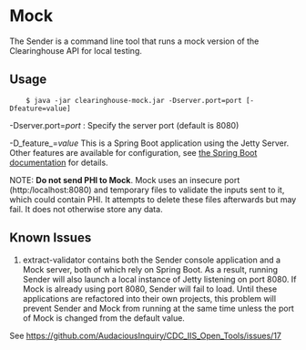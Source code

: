 # Mock

The Sender is a command line tool that runs a mock version of the Clearinghouse API for local testing.

## Usage
```
    $ java -jar clearinghouse-mock.jar -Dserver.port=port [-Dfeature=value]
```

-Dserver.port=_port_
: Specify the server port (default is 8080)

-D_feature_=_value_
This is a Spring Boot application using the Jetty Server.  Other features are available for configuration, see
[the Spring Boot documentation](https://docs.spring.io/spring-boot/docs/2.1.9.RELEASE/reference/html/howto-embedded-web-servers.html)
for details.

NOTE: **Do not send PHI to Mock**. Mock uses an insecure port (http:/localhost:8080) and temporary files
to validate the inputs sent to it, which could contain PHI. It attempts to delete these files afterwards
but may fail. It does not otherwise store any data.

## Known Issues

1. extract-validator contains both the Sender console application and a Mock server,
both of which rely on Spring Boot. As a result, running Sender will also launch a local instance of Jetty
listening on port 8080.  If Mock is already using port 8080, Sender will fail to load.
Until these applications are refactored into their own projects, this problem will prevent Sender and Mock
from running at the same time unless the port of Mock is changed from the default value.

See https://github.com/AudaciousInquiry/CDC_IIS_Open_Tools/issues/17